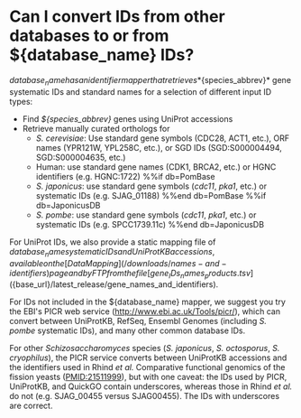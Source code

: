# Can I convert IDs from other databases to or from ${database_name} IDs?
<!-- pombase_categories: Tools and resources -->

${database_name} has an identifier mapper that retrieves *${species_abbrev}* gene
systematic IDs and standard names for a selection of different input
ID types:

-   Find *${species_abbrev}* genes using UniProt accessions
-   Retrieve manually curated orthologs for
    -    *S. cerevisiae*: Use standard gene symbols (CDC28, ACT1, etc.), ORF names (YPR121W, YPL258C, etc.), or SGD IDs (SGD:S000004494, SGD:S000004635, etc.)
    -    Human: use standard gene names (CDK1, BRCA2, etc.) or HGNC identifiers (e.g. HGNC:1722)
%%if db=PomBase
    - *S. japonicus*: use standard gene symbols (*cdc11*, *pka1*, etc.) or systematic IDs (e.g. SJAG_01188)
%%end db=PomBase
%%if db=JaponicusDB
    - *S. pombe*: use standard gene symbols (*cdc11*, *pka1*, etc.) or systematic IDs (e.g. SPCC1739.11c)
%%end db=JaponicusDB

For UniProt IDs, we also provide a static mapping file of ${database_name}
systematic IDs and UniProtKB accessions, available on the [Data
Mapping](/downloads/names-and-identifiers) page and by FTP from the file
[gene_IDs_names_products.tsv](${base_url}/latest_release/gene_names_and_identifiers).

For IDs not included in the ${database_name} mapper, we suggest you try the
EBI's PICR web service (<http://www.ebi.ac.uk/Tools/picr/>), which can
convert between UniProtKB, RefSeq, Ensembl Genomes (including *S.
pombe* systematic IDs), and many other common database IDs.

For other *Schizosaccharomyces* species (*S. japonicus*, *S. octosporus*,
*S. cryophilus*), the PICR service converts between UniProtKB accessions
and the identifiers used in Rhind *et al.* Comparative functional
genomics of the fission yeasts ([PMID:21511999](http://www.ncbi.nlm.nih.gov/pubmed?term=21511999)),
but with one caveat: the IDs used by PICR, UniProtKB, and QuickGO
contain underscores, whereas those in Rhind *et al.* do not
(e.g. SJAG\_00455 versus SJAG00455). The IDs with underscores are
correct.

